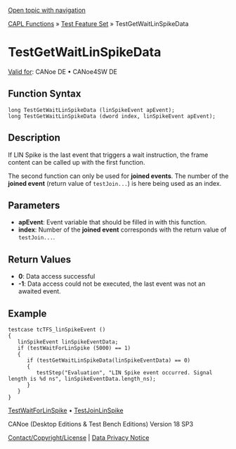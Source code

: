 [Open topic with navigation](../../../../../CANoeDEFamily.htm#Topics/CAPLFunctions/Test/Functions/CAPLfunctionTestGetWaitLinSpikeData.md)

[CAPL Functions](../../CAPLfunctions.md) » [Test Feature Set](../CAPLfunctionsTFSOverview.md) » TestGetWaitLinSpikeData

# TestGetWaitLinSpikeData

[Valid for](../../../Shared/FeatureAvailability.md): CANoe DE • CANoe4SW DE

## Function Syntax

```plaintext
long TestGetWaitLinSpikeData (linSpikeEvent apEvent);
long TestGetWaitLinSpikeData (dword index, linSpikeEvent apEvent);
```

## Description

If LIN Spike is the last event that triggers a wait instruction, the frame content can be called up with the first function.

The second function can only be used for **joined events**. The number of the **joined event** (return value of `testJoin...`) is here being used as an index.

## Parameters

- **apEvent**: Event variable that should be filled in with this function.
- **index**: Number of the **joined event** corresponds with the return value of `testJoin...`.

## Return Values

- **0**: Data access successful
- **-1**: Data access could not be executed, the last event was not an awaited event.

## Example

```plaintext
testcase tcTFS_linSpikeEvent ()
{
   linSpikeEvent linSpikeEventData;
   if (testWaitForLinSpike (5000) == 1)
   {
      if (testGetWaitLinSpikeData(linSpikeEventData) == 0)
      {
         testStep("Evaluation", "LIN Spike event occurred. Signal length is %d ns", linSpikeEventData.length_ns);
      }
   }
}
```

[TestWaitForLinSpike](CAPLfunctionTestWaitForLinSpike.md) • [TestJoinLinSpike](CAPLfunctionTestJoinLinSpike.md)

CANoe (Desktop Editions & Test Bench Editions) Version 18 SP3

[Contact/Copyright/License](../../../Shared/ContactCopyrightLicense.md) | [Data Privacy Notice](https://www.vector.com/int/en/company/get-info/privacy-policy/)
